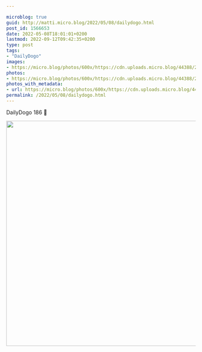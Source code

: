 ```yaml
---

microblog: true
guid: http://matti.micro.blog/2022/05/08/dailydogo.html
post_id: 1566653
date: 2022-05-08T18:01:01+0200
lastmod: 2022-09-12T09:42:35+0200
type: post
tags:
- "DailyDogo"
images:
- https://micro.blog/photos/600x/https://cdn.uploads.micro.blog/44388/2022/2e9017871d.jpg
photos:
- https://micro.blog/photos/600x/https://cdn.uploads.micro.blog/44388/2022/2e9017871d.jpg
photos_with_metadata:
- url: https://micro.blog/photos/600x/https://cdn.uploads.micro.blog/44388/2022/2e9017871d.jpg
permalink: /2022/05/08/dailydogo.html
---
```

DailyDogo 186 🐶

<img src="/media/uploads/2022/2e9017871d.jpg" width="600" height="600" alt="" />
